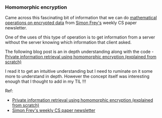 ### Homomorphic encryption

Came across this fascinating bit of information that we can do [mathematical operations on encrypted data](https://www.weeklycspaper.com/archive/google-but-the-private-way-using-homomorphic-encryption-to-fix-the-internet/) from [Simon Frey's](https://www.weeklycspaper.com/archive/) weekly CS paper newsletter.

One of the uses of this type of operation is to get information from a server without the server knowing which information that client asked.

The following blog post is an in depth understanding along with the code - [Private information retrieval using homomorphic encryption (explained from scratch)](https://blintzbase.com/posts/pir-and-fhe-from-scratch)

I read it to get an intuitive understanding but I need to ruminate on it some more to understand in depth. However the concept itself was interesting enough that I thought to add in my TIL !!!

Ref:

- [Private information retrieval using homomorphic encryption (explained from scratch)](https://blintzbase.com/posts/pir-and-fhe-from-scratch)
- [Simon Frey's weekly CS paper newsletter](https://www.weeklycspaper.com/archive/)
